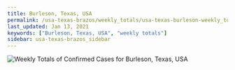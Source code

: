 ```yaml
---
title: Burleson, Texas, USA
permalink: /usa-texas-brazos/weekly_totals/usa-texas-burleson-weekly_totals.html
last_updated: Jan 13, 2021
keywords: ["Burleson, Texas, USA", "weekly totals"]
sidebar: usa-texas-brazos_sidebar
---
```


![Weekly Totals of Confirmed Cases for Burleson, Texas, USA](/covid_tracker/images/graphs/usa-texas-burleson-weekly_totals_graph.png)
